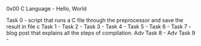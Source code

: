 0x00 C Language - Hello, World

Task 0 - script that runs a C file through the preprocessor and save the result in file c
Task 1 -
Task 2 -
Task 3 -
Task 4 -
Task 5 -
Task 6 -
Task 7 - blog post that explains all the steps of compilation.
Adv Task 8 -
Adv Task 9 -